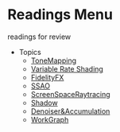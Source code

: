 # Readings Menu

 readings for review
- Topics
	- [ToneMapping](Topics/ToneMapping.md)
	- [Variable Rate Shading](Topics/VRS.md)
	- [FidelityFX](Topics/FidelityFX.md)
	- [SSAO](Topics/SSAO.md)
	- [ScreenSpaceRaytracing](Topics/ScreenSpaceRaytracing.md)
	- [Shadow](Topics/Shadow.md)
	- [Denoiser&Accumulation](Topics/Denoiser&Accumulation.md)
	- [WorkGraph](Topics/WorkGraphs.md)